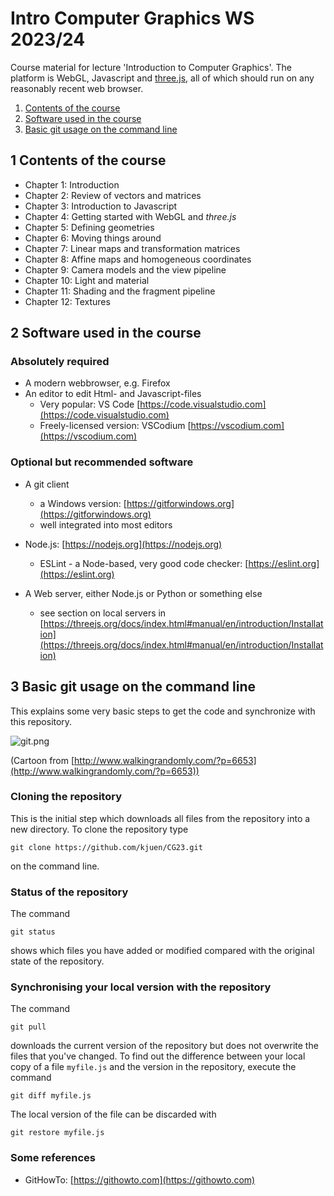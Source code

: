 # Intro Computer Graphics WS 2023/24

Course material for lecture 'Introduction to Computer Graphics'. The platform is WebGL,
Javascript and [three.js](https://threejs.org), all of which should run on any reasonably
recent web browser.

1. [Contents of the course](#1-contents-of-the-course)
2. [Software used in the course](#2-software-used-in-the-course)
3. [Basic git usage on the command line](#3-basic-git-usage-on-the-command-line)



## 1 Contents of the course

  * Chapter 1: Introduction
  * Chapter 2: Review of vectors and matrices
  * Chapter 3: Introduction to Javascript
  * Chapter 4: Getting started with WebGL and *three.js*
  * Chapter 5: Defining geometries
  * Chapter 6: Moving things around
  * Chapter 7: Linear maps and transformation matrices
  * Chapter 8: Affine maps and homogeneous coordinates
  * Chapter 9: Camera models and the view pipeline
  * Chapter 10: Light and material
  * Chapter 11: Shading and the fragment pipeline
  * Chapter 12: Textures


## 2 Software used in the course

### Absolutely required
* A modern webbrowser, e.g. Firefox
* An editor to edit Html- and Javascript-files
  * Very popular: VS Code [https://code.visualstudio.com](https://code.visualstudio.com)
  * Freely-licensed version: VSCodium [https://vscodium.com](https://vscodium.com)

### Optional but recommended software
* A git client
  * a Windows version: [https://gitforwindows.org](https://gitforwindows.org)
  * well integrated into most editors

* Node.js: [https://nodejs.org](https://nodejs.org)
  * ESLint - a Node-based, very good code checker: [https://eslint.org](https://eslint.org)

* A Web server, either Node.js or Python or something else
  * see section on local servers in [https://threejs.org/docs/index.html#manual/en/introduction/Installation](https://threejs.org/docs/index.html#manual/en/introduction/Installation)

## 3 Basic git usage on the command line
This explains some very basic steps to get the code and synchronize with this repository.

![git.png](https://imgs.xkcd.com/comics/git.png "Git wisdom")

(Cartoon from [http://www.walkingrandomly.com/?p=6653](http://www.walkingrandomly.com/?p=6653))

### Cloning the repository
This is the initial step which downloads all files from the repository into a new directory. To clone the repository type

```
git clone https://github.com/kjuen/CG23.git
```

on the command line.

### Status of the repository
The command

```
git status
```

shows which files you have added or modified compared with the original state of the repository.

### Synchronising your local version with the repository
The command

```
git pull
```

downloads the current version of the repository but does not overwrite the files that
you've changed. To find out the difference between your local copy of a file `myfile.js` and the version in the repository, execute the command

```
git diff myfile.js
```

The local version of the file can be discarded with

```
git restore myfile.js
```

### Some references

* GitHowTo: [https://githowto.com](https://githowto.com)
